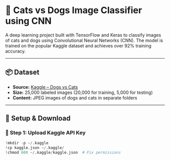 # 🐶 Cats vs Dogs Image Classifier using CNN

A deep learning project built with TensorFlow and Keras to classify images of cats and dogs using Convolutional Neural Networks (CNN). The model is trained on the popular Kaggle dataset and achieves over 92% training accuracy.

---

## 📦 Dataset

- **Source:** [Kaggle – Dogs vs Cats](https://www.kaggle.com/datasets/salader/dogs-vs-cats)
- **Size:** 25,000 labeled images (20,000 for training, 5,000 for testing)
- **Content:** JPEG images of dogs and cats in separate folders

---

## 🚀 Setup & Download

### 🔐 Step 1: Upload Kaggle API Key

```python
!mkdir -p ~/.kaggle
!cp kaggle.json ~/.kaggle/
!chmod 600 ~/.kaggle/kaggle.json  # Fix permissions
